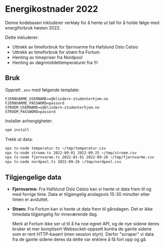 # Energikostnader 2022

Denne kodebasen inkluderer verktøy for å hente ut tall for å holde følge
med energiforbruk høsten 2022.

Dette inkluderer:

- Uttrekk av timeforbruk for fjernvarme fra Hafslund Oslo Celsio
- Uttrekk av timeforbruk for strøm fra Fortum
- Henting av timepriser fra Nordpool
- Henting av døgnmiddeltemperaturer fra Yr

## Bruk

Opprett `.env` med følgende template:

```env
FJERNVARME_USERNAME=x@blindern-studenterhjem.no
FJERNVARME_PASSWORD=passord
STROEM_USERNAME=x@blindern-studenterhjem.no
STROEM_PASSWORD=passord
```

Installer avhengigheter:

```bash
npm install
```

Trekk ut data:

```bash
npx ts-node temperatur.ts >/tmp/temperatur.csv
npx ts-node stroem.ts 2022-09-01 2022-09-25 >/tmp/stroem.csv
npx ts-node fjernvarme.ts 2022-01-01 2022-09-26 >/tmp/fjernvarme.csv
npx ts-node nordpool.ts 2022-09-26 >/tmp/nordpool.csv
```

## Tilgjengelige data

- **Fjernvarme:** Fra Hafslund Oslo Celsio kan vi hente ut data frem til og med
  forrige time. Data er tilgjengelig anslagsvis 15-30 minutter etter timen
  er avsluttet.

- **Strøm:** Fra Fortum kan vi hente ut data frem til gårsdagen. Det er ikke timedata
  tilgjengelig for inneværende dag.

  Merk at Fortum ikke ser ut til å ha noe egnet API, og de nye sidene deres
  bruker et mer komplisert Websocket-oppsett kontra de gamle sidene som er
  rent HTTP-basert (men session styrt). Derfor "scraper" vi data fra de gamle
  sidene deres da dette var enklere å få fort opp og gå.

